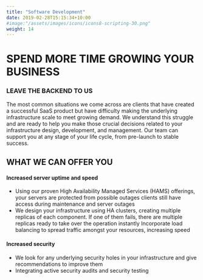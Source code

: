 ```yaml
---
title: "Software Development"
date: 2019-02-28T15:15:34+10:00
#image:"/assets/images/icons/icons8-scripting-30.png"
weight: 14
---
```



# SPEND MORE TIME GROWING YOUR BUSINESS
### LEAVE THE BACKEND TO US

The most common situations we come across are clients that have created a successful SaaS product but have difficulty making the underlying infrastructure scale to meet growing demand. We understand this struggle and are ready to help you make those crucial decisions related to your infrastructure design, development, and management. Our team can support you at any stage of your life cycle, from pre-launch to stable success.

## WHAT WE CAN OFFER YOU

#### Increased server uptime and speed
* Using our proven High Availability Managed Services (HAMS) offerings, your servers are protected from possible outages clients still have access during maintenance and server outages
* We design your infrastructure using HA clusters, creating multiple replicas of each component. If one of them fails, there are multiple replicas ready to take over the operation instantly
    Incorporate load balancing to spread traffic amongst your resources, increasing speed


#### Increased security
* We look for any underlying security holes in your infrastructure and give recommendations to improve them
* Integrating active security audits and security testing

